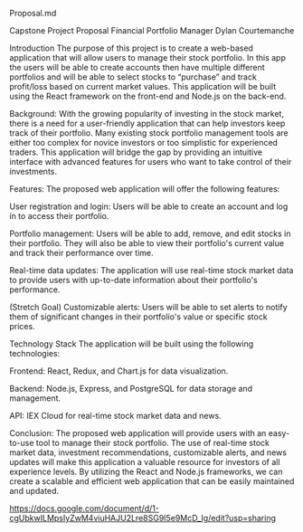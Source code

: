 Proposal.md

Capstone Project Proposal 
Financial Portfolio Manager 
Dylan Courtemanche

Introduction
The purpose of this project is to create a web-based application that will allow users to manage their stock portfolio. In this app the users will be able to create accounts then have multiple different portfolios and will be able to select stocks to “purchase” and track profit/loss based on current market values. This application will be built using the React framework on the front-end and Node.js on the back-end.

Background:
With the growing popularity of investing in the stock market, there is a need for a user-friendly application that can help investors keep track of their portfolio. Many existing stock portfolio management tools are either too complex for novice investors or too simplistic for experienced traders. This application will bridge the gap by providing an intuitive interface with advanced features for users who want to take control of their investments.


Features:
The proposed web application will offer the following features:

User registration and login: Users will be able to create an account and log in to access their portfolio.

Portfolio management: Users will be able to add, remove, and edit stocks in their portfolio. They will also be able to view their portfolio's current value and track their performance over time.

Real-time data updates: The application will use real-time stock market data to provide users with up-to-date information about their portfolio's performance.

(Stretch Goal) Customizable alerts: Users will be able to set alerts to notify them of significant changes in their portfolio's value or specific stock prices.

Technology Stack 
The application will be built using the following technologies:

Frontend: React, Redux, and Chart.js for data visualization.

Backend: Node.js, Express, and PostgreSQL for data storage and management.

API: IEX Cloud for real-time stock market data and news.

Conclusion:
The proposed web application will provide users with an easy-to-use tool to manage their stock portfolio. The use of real-time stock market data, investment recommendations, customizable alerts, and news updates will make this application a valuable resource for investors of all experience levels. By utilizing the React and Node.js frameworks, we can create a scalable and efficient web application that can be easily maintained and updated.





https://docs.google.com/document/d/1-cgUbkwILMpsIyZwM4viuHAJU2Lre8SG9I5e9McD_Ig/edit?usp=sharing